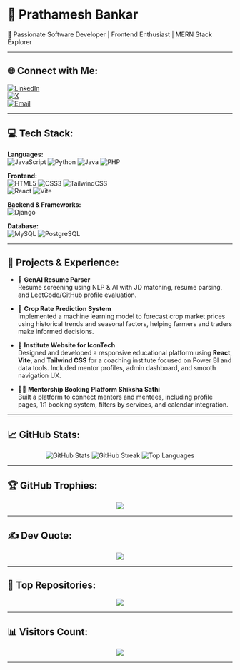 # 💫 Prathamesh Bankar  
🚀 Passionate Software Developer | Frontend Enthusiast | MERN Stack Explorer  

---

## 🌐 Connect with Me:
[![LinkedIn](https://img.shields.io/badge/LinkedIn-%230077B5.svg?style=for-the-badge&logo=linkedin&logoColor=white)](https://www.linkedin.com/in/prathameshbankar/)  
[![X](https://img.shields.io/badge/X-black.svg?style=for-the-badge&logo=X&logoColor=white)](https://x.com/BankarPratham45)  
[![Email](https://img.shields.io/badge/Gmail-D14836?style=for-the-badge&logo=gmail&logoColor=white)](mailto:bankarprathamesh45@gmail.com)

---

## 💻 Tech Stack:
**Languages:**  
![JavaScript](https://img.shields.io/badge/javascript-%23323330.svg?style=for-the-badge&logo=javascript&logoColor=%23F7DF1E) 
![Python](https://img.shields.io/badge/python-%233776AB.svg?style=for-the-badge&logo=python&logoColor=white) 
![Java](https://img.shields.io/badge/java-%23ED8B00.svg?style=for-the-badge&logo=openjdk&logoColor=white) 
![PHP](https://img.shields.io/badge/php-%23777BB4.svg?style=for-the-badge&logo=php&logoColor=white)

**Frontend:**  
![HTML5](https://img.shields.io/badge/html5-%23E34F26.svg?style=for-the-badge&logo=html5&logoColor=white) 
![CSS3](https://img.shields.io/badge/css3-%231572B6.svg?style=for-the-badge&logo=css3&logoColor=white) 
![TailwindCSS](https://img.shields.io/badge/tailwindcss-%2338B2AC.svg?style=for-the-badge&logo=tailwind-css&logoColor=white)  
![React](https://img.shields.io/badge/react-%2320232a.svg?style=for-the-badge&logo=react&logoColor=%2361DAFB) 
![Vite](https://img.shields.io/badge/vite-%23646CFF.svg?style=for-the-badge&logo=vite&logoColor=white)

**Backend & Frameworks:**  
![Django](https://img.shields.io/badge/django-%23092E20.svg?style=for-the-badge&logo=django&logoColor=white)

**Database:**  
![MySQL](https://img.shields.io/badge/mysql-%234479A1.svg?style=for-the-badge&logo=mysql&logoColor=white) 
![PostgreSQL](https://img.shields.io/badge/postgresql-%23336791.svg?style=for-the-badge&logo=postgresql&logoColor=white)

---

## 🚀 Projects & Experience:

- 🧠 **GenAI Resume Parser**  
  Resume screening using NLP & AI with JD matching, resume parsing, and LeetCode/GitHub profile evaluation.

- 🌾 **Crop Rate Prediction System**  
  Implemented a machine learning model to forecast crop market prices using historical trends and seasonal factors, helping farmers and traders make informed decisions.

- 🏫 **Institute Website for IconTech**  
  Designed and developed a responsive educational platform using **React**, **Vite**, and **Tailwind CSS** for a coaching institute focused on Power BI and data tools. Included mentor profiles, admin dashboard, and smooth navigation UX.

- 🧑‍🏫 **Mentorship Booking Platform Shiksha Sathi**  
  Built a platform to connect mentors and mentees, including profile pages, 1:1 booking system, filters by services, and calendar integration.

> 

---

## 📈 GitHub Stats:
<p align="center">
  <img src="https://github-readme-stats.vercel.app/api?username=Prathameshbankar&theme=dark&hide_border=false&show_icons=true" alt="GitHub Stats" />
  <img src="https://github-readme-streak-stats.herokuapp.com?user=Prathameshbankar&theme=dark&hide_border=false" alt="GitHub Streak" />
  <img src="https://github-readme-stats.vercel.app/api/top-langs/?username=Prathameshbankar&theme=dark&hide_border=false&layout=compact" alt="Top Languages" />
</p>

---

## 🏆 GitHub Trophies:
<p align="center">
  <img src="https://github-profile-trophy.vercel.app/?username=Prathameshbankar&theme=radical&no-bg=false&margin-w=10" />
</p>

---

## ✍️ Dev Quote:
<p align="center">
  <img src="https://quotes-github-readme.vercel.app/api?type=horizontal&theme=radical" />
</p>

---

## 📌 Top Repositories:
<p align="center">
  <img src="https://github-contributor-stats.vercel.app/api?username=Prathameshbankar&limit=5&theme=dark&combine_all_yearly_contributions=true" />
</p>

---

## 📊 Visitors Count:
<p align="center">
  <img src="https://visitcount.itsvg.in/api?id=Prathameshbankar&icon=0&color=0" />
</p>

---

<!-- Made with ❤️ by Prathamesh Bankar | Inspired by GPRM (https://gprm.itsvg.in) -->
